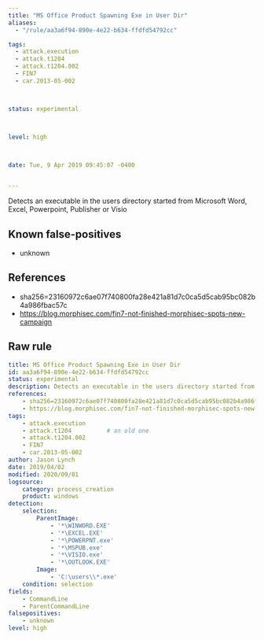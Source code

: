 ```yaml
---
title: "MS Office Product Spawning Exe in User Dir"
aliases:
  - "/rule/aa3a6f94-890e-4e22-b634-ffdfd54792cc"

tags:
  - attack.execution
  - attack.t1204
  - attack.t1204.002
  - FIN7
  - car.2013-05-002



status: experimental



level: high



date: Tue, 9 Apr 2019 09:45:07 -0400


---
```


Detects an executable in the users directory started from Microsoft Word, Excel, Powerpoint, Publisher or Visio

<!--more-->


## Known false-positives

* unknown



## References

* sha256=23160972c6ae07f740800fa28e421a81d7c0ca5d5cab95bc082b4a986fbac57c
* https://blog.morphisec.com/fin7-not-finished-morphisec-spots-new-campaign


## Raw rule
```yaml
title: MS Office Product Spawning Exe in User Dir
id: aa3a6f94-890e-4e22-b634-ffdfd54792cc
status: experimental
description: Detects an executable in the users directory started from Microsoft Word, Excel, Powerpoint, Publisher or Visio
references:
    - sha256=23160972c6ae07f740800fa28e421a81d7c0ca5d5cab95bc082b4a986fbac57c
    - https://blog.morphisec.com/fin7-not-finished-morphisec-spots-new-campaign
tags:
    - attack.execution
    - attack.t1204          # an old one
    - attack.t1204.002
    - FIN7
    - car.2013-05-002
author: Jason Lynch 
date: 2019/04/02
modified: 2020/09/01
logsource:
    category: process_creation
    product: windows
detection:
    selection:
        ParentImage:
            - '*\WINWORD.EXE'
            - '*\EXCEL.EXE'
            - '*\POWERPNT.exe'
            - '*\MSPUB.exe'
            - '*\VISIO.exe'
            - '*\OUTLOOK.EXE'
        Image:
            - 'C:\users\\*.exe'
    condition: selection
fields:
    - CommandLine
    - ParentCommandLine
falsepositives:
    - unknown
level: high

```
